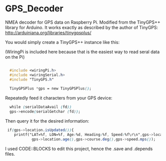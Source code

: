 # GPS_Decoder
NMEA decoder for GPS data on Raspberry Pi. Modified from the TinyGPS++ library for Arduino.
It works exactly as described by the author of TinyGPS: http://arduiniana.org/libraries/tinygpsplus/

You would simply create a TinyGPS++ instance like this:

(WiringPi is included here because that is the easiest way to read seral data on the Pi)
```css

  #include <wiringPi.h>
  #include <wiringSerial.h>
  #include "TinyGPS.h"
  
  TinyGPSPlus *gps = new TinyGPSPlus();
```
Repeatedly feed it characters from your GPS device:
```css
  while (serialDataAvail (fd))
  gps->encode(serialGetchar (fd));
```
Then query it for the desired information:
```css
 if(gps->location.isUpdated()){
    printf("LAT=%f, LON=%f, Age:%d, Heading:%f, Speed:%f\r\n",gps->location.lat(),gps->location.lng(),
            gps->location.age(),gps->course.deg(),gps->speed.mps());
```

I used CODE::BLOCKS to edit this project, hence the .save and .depends files.
